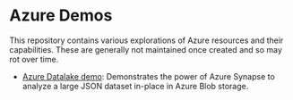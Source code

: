 # Azure Demos

This repository contains various explorations of Azure resources and their capabilities. These are generally not maintained once created and so may rot over time.

- [Azure Datalake demo](datalake-demo/): Demonstrates the power of Azure Synapse to analyze a large JSON dataset in-place in Azure Blob storage.
